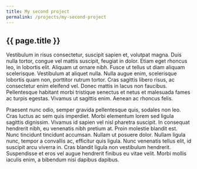 ```yaml
---
title: My second project
permalink: /projects/my-second-project
---
```


## {{ page.title }}

Vestibulum in risus consectetur, suscipit sapien et, volutpat magna. Duis nulla tortor, congue vel mattis suscipit, feugiat in dolor. Etiam eget rhoncus leo, in lobortis elit. Aliquam ut ornare nibh. Fusce ut tellus ut diam aliquam scelerisque. Vestibulum at aliquet nulla. Nulla augue enim, scelerisque lobortis quam non, porttitor rutrum tortor. Cras sagittis libero risus, ac consectetur enim eleifend vel. Donec mattis in lacus non faucibus. Pellentesque habitant morbi tristique senectus et netus et malesuada fames ac turpis egestas. Vivamus ut sagittis enim. Aenean ac rhoncus felis.

Praesent nunc odio, semper gravida pellentesque quis, sodales non leo. Cras luctus ac sem quis imperdiet. Morbi elementum lorem sed ligula sagittis dignissim. Vivamus id sapien vel nisl pharetra suscipit. In consequat hendrerit nibh, eu venenatis nibh pretium at. Proin molestie blandit est. Nunc tincidunt tincidunt accumsan. Nullam ut posuere dolor. Nullam ligula nunc, tempor a convallis ac, efficitur quis ligula. Nunc venenatis tellus elit, id suscipit arcu viverra in. Cras blandit ligula non vestibulum hendrerit. Suspendisse et eros vel augue hendrerit finibus eu vitae velit. Morbi mollis iaculis enim, a bibendum nisi dapibus dapibus. 